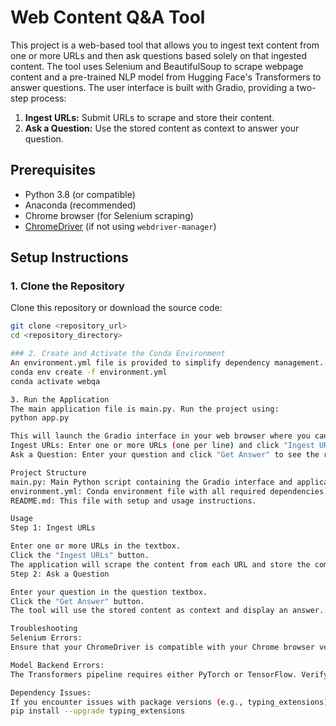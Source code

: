 # Web Content Q&A Tool

This project is a web-based tool that allows you to ingest text content from one or more URLs and then ask questions based solely on that ingested content. The tool uses Selenium and BeautifulSoup to scrape webpage content and a pre-trained NLP model from Hugging Face's Transformers to answer questions. The user interface is built with Gradio, providing a two-step process:

1. **Ingest URLs:** Submit URLs to scrape and store their content.
2. **Ask a Question:** Use the stored content as context to answer your question.

## Prerequisites

- Python 3.8 (or compatible)
- Anaconda (recommended)
- Chrome browser (for Selenium scraping)
- [ChromeDriver](https://chromedriver.chromium.org/downloads) (if not using `webdriver-manager`)

## Setup Instructions

### 1. Clone the Repository

Clone this repository or download the source code:

```bash
git clone <repository_url>
cd <repository_directory>

### 2. Create and Activate the Conda Environment
An environment.yml file is provided to simplify dependency management. Create and activate the environment with:
conda env create -f environment.yml
conda activate webqa

3. Run the Application
The main application file is main.py. Run the project using:
python app.py

This will launch the Gradio interface in your web browser where you can perform the following steps:
Ingest URLs: Enter one or more URLs (one per line) and click "Ingest URLs".
Ask a Question: Enter your question and click "Get Answer" to see the response based on the ingested content.

Project Structure
main.py: Main Python script containing the Gradio interface and application logic.
environment.yml: Conda environment file with all required dependencies.
README.md: This file with setup and usage instructions.

Usage
Step 1: Ingest URLs

Enter one or more URLs in the textbox.
Click the "Ingest URLs" button.
The application will scrape the content from each URL and store the combined text.
Step 2: Ask a Question

Enter your question in the question textbox.
Click the "Get Answer" button.
The tool will use the stored content as context and display an answer.

Troubleshooting
Selenium Errors:
Ensure that your ChromeDriver is compatible with your Chrome browser version. If you encounter issues, consider using webdriver-manager to manage the ChromeDriver automatically.

Model Backend Errors:
The Transformers pipeline requires either PyTorch or TensorFlow. Verify that one of these is installed (PyTorch is installed by default in this setup).

Dependency Issues:
If you encounter issues with package versions (e.g., typing_extensions), try upgrading the problematic package:
pip install --upgrade typing_extensions
```

